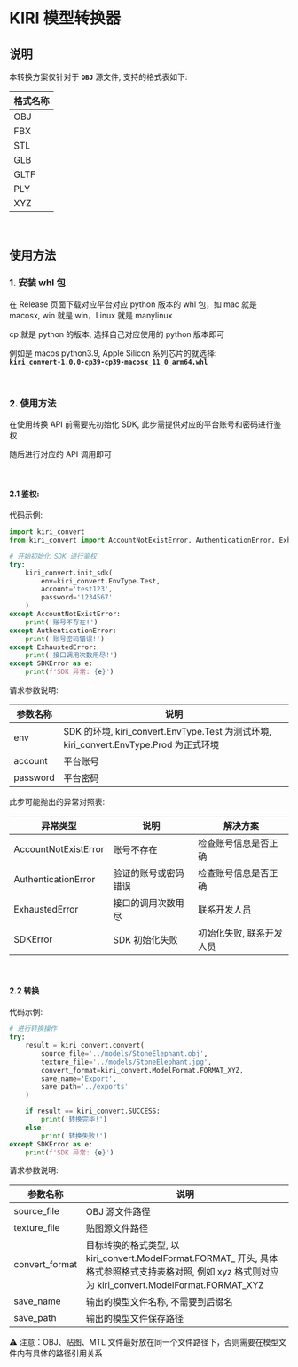 # KIRI 模型转换器

## 说明

本转换方案仅针对于 **`OBJ`** 源文件, 支持的格式表如下:

| 格式名称 |
| ---- |
| OBJ |
| FBX |
| STL |
| GLB |
| GLTF |
| PLY |
| XYZ |

<br/>

## 使用方法

### 1. 安装 whl 包

在 Release 页面下载对应平台对应 python 版本的 whl 包，如 mac 就是 macosx, win 就是 win，Linux 就是 manylinux

cp 就是 python 的版本, 选择自己对应使用的 python 版本即可

例如是 macos python3.9, Apple Silicon 系列芯片的就选择:<br/>
**`kiri_convert-1.0.0-cp39-cp39-macosx_11_0_arm64.whl`**

<br/>

### 2. 使用方法

在使用转换 API 前需要先初始化 SDK, 此步需提供对应的平台账号和密码进行鉴权

随后进行对应的 API 调用即可

<br/>

#### 2.1 鉴权:

代码示例:

```python
import kiri_convert
from kiri_convert import AccountNotExistError, AuthenticationError, ExhaustedError, SDKError

# 开始初始化 SDK 进行鉴权
try:
    kiri_convert.init_sdk(
        env=kiri_convert.EnvType.Test,
        account='test123',
        password='1234567'
    )
except AccountNotExistError:
    print('账号不存在!')
except AuthenticationError:
    print('账号密码错误!')
except ExhaustedError:
    print('接口调用次数用尽!')
except SDKError as e:
    print(f'SDK 异常: {e}')
```

请求参数说明:

| 参数名称 | 说明 |
| --- | --- |
| env | SDK 的环境, kiri_convert.EnvType.Test 为测试环境, kiri_convert.EnvType.Prod 为正式环境 |
| account | 平台账号 |
| password | 平台密码 |

此步可能抛出的异常对照表:

| 异常类型 | 说明 | 解决方案 |
| ----- | ----- | -----|
| AccountNotExistError | 账号不存在 | 检查账号信息是否正确 |
| AuthenticationError | 验证的账号或密码错误 | 检查账号信息是否正确 |
| ExhaustedError | 接口的调用次数用尽 | 联系开发人员 |
| SDKError | SDK 初始化失败 | 初始化失败, 联系开发人员 |

<br/>

#### 2.2 转换

代码示例:

```python
# 进行转换操作
try:
    result = kiri_convert.convert(
        source_file='../models/StoneElephant.obj',
        texture_file='../models/StoneElephant.jpg',
        convert_format=kiri_convert.ModelFormat.FORMAT_XYZ,
        save_name='Export',
        save_path='../exports'
    )

    if result == kiri_convert.SUCCESS:
        print('转换完毕!')
    else:
        print('转换失败!')
except SDKError as e:
    print(f'SDK 异常: {e}')
```

请求参数说明:

| 参数名称 | 说明 |
| --- | --- |
| source_file | OBJ 源文件路径 |
| texture_file | 贴图源文件路径 |
| convert_format | 目标转换的格式类型, 以 kiri_convert.ModelFormat.FORMAT_ 开头, 具体格式参照格式支持表格对照, 例如 xyz 格式则对应为 kiri_convert.ModelFormat.FORMAT_XYZ |
| save_name | 输出的模型文件名称, 不需要到后缀名 |
| save_path | 输出的模型文件保存路径 |

⚠️ 注意：OBJ、贴图、MTL 文件最好放在同一个文件路径下，否则需要在模型文件内有具体的路径引用关系
